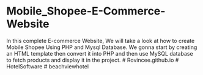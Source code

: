 # Mobile_Shopee-E-Commerce-Website
In this complete E-commerce Website, We will take a look at how to create Mobile Shopee Using PHP and Mysql Database. We gonna start by creating an HTML template then convert it into PHP and then use MySQL database to fetch products and display it in the project.
#   R o v i n c e e . g i t h u b . i o  
 #   H o t e l S o f t w a r e  
 #   b e a c h v i e w h o t e l  
 